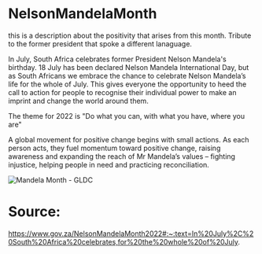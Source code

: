 # NelsonMandelaMonth
this is a description about the positivity that arises from this month. Tribute to the former president that spoke a different lanaguage. 


In July, South Africa celebrates former President Nelson Mandela's birthday. 18 July has been declared Nelson Mandela International Day, but as South Africans we embrace the chance to  celebrate Nelson Mandela’s life for the whole of July. This gives everyone the opportunity to heed the call to action for people to recognise their individual power to make an imprint and change the world around them.

The theme for 2022 is "Do what you can, with what you have, where you are"

A global movement for positive change begins with small actions. As each person acts, they fuel momentum toward positive change, raising awareness and expanding the reach of Mr Mandela’s values – fighting injustice, helping people in need and practicing reconciliation.

<img src="https://q8x6q2v5.stackpathcdn.com/wp-content/uploads/2020/07/mandel-month-image.jpg" alt="Mandela Month - GLDC"/>


# Source: 
https://www.gov.za/NelsonMandelaMonth2022#:~:text=In%20July%2C%20South%20Africa%20celebrates,for%20the%20whole%20of%20July.




